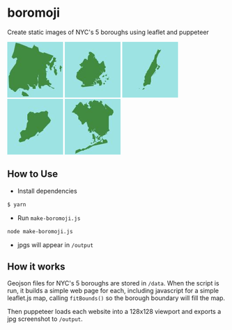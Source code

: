 # boromoji

Create static images of NYC's 5 boroughs using leaflet and puppeteer

![The Bronx](https://github.com/chriswhong/boromoji/blob/master/output/bronx.jpg)
![Brooklyn](https://github.com/chriswhong/boromoji/blob/master/output/brooklyn.jpg)
![Manhattan](https://github.com/chriswhong/boromoji/blob/master/output/manhattan.jpg)
![Staten Island](https://github.com/chriswhong/boromoji/blob/master/output/statenisland.jpg)
![Queens](https://github.com/chriswhong/boromoji/blob/master/output/queens.jpg)


## How to Use

- Install dependencies

```sh
$ yarn
```

- Run `make-boromoji.js`

```sh
node make-boromoji.js
```

- jpgs will appear in `/output`

## How it works

Geojson files for NYC's 5 boroughs are stored in `/data`.  When the script is run, it builds a simple web page for each, including javascript for a simple leaflet.js map, calling `fitBounds()` so the borough boundary will fill the map.

Then puppeteer loads each website into a 128x128 viewport and exports a jpg screenshot to `/output`.
